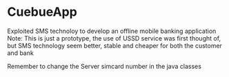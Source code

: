 # CuebueApp
Exploited SMS technoloy to develop an offline mobile banking application
Note: This is just a prototype, the use of USSD service was first thought of, but SMS technology seem better, stable and cheaper for both the customer and bank

Remember to change the Server simcard number in the java classes
